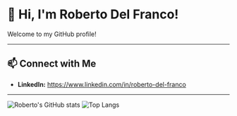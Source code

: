 # 👋 Hi, I'm Roberto Del Franco!

Welcome to my GitHub profile!

---

## 📫 Connect with Me

- **LinkedIn:** https://www.linkedin.com/in/roberto-del-franco

---

![Roberto's GitHub stats](https://github-readme-stats.vercel.app/api?username=robertodelfranco&count_private=true&show_icons=true&theme=radical)
![Top Langs](https://github-readme-stats.vercel.app/api/top-langs/?username=robertodelfranco&theme=radical&card_width=400)
